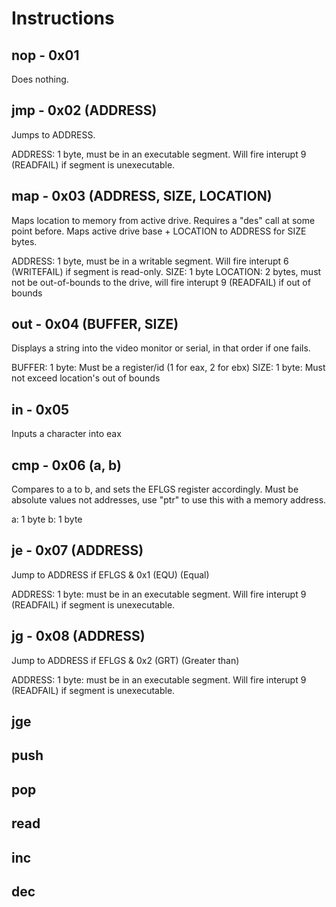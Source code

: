 # Instructions

## nop - 0x01
Does nothing.
## jmp - 0x02 (ADDRESS)
Jumps to ADDRESS.

ADDRESS: 1 byte, must be in an executable segment. Will fire interupt 9 (READFAIL) if segment is unexecutable.
## map - 0x03 (ADDRESS, SIZE, LOCATION)
Maps location to memory from active drive. Requires a "des" call at some point before. Maps active drive base + LOCATION to ADDRESS for SIZE bytes.

ADDRESS: 1 byte, must be in a writable segment. Will fire interupt 6 (WRITEFAIL) if segment is read-only.
SIZE: 1 byte
LOCATION: 2 bytes, must not be out-of-bounds to the drive, will fire interupt 9 (READFAIL) if out of bounds
## out - 0x04 (BUFFER, SIZE)
Displays a string into the video monitor or serial, in that order if one fails.

BUFFER: 1 byte: Must be a register/id (1 for eax, 2 for ebx)
SIZE: 1 byte: Must not exceed location's out of bounds
## in - 0x05
Inputs a character into eax
## cmp - 0x06 (a, b)
Compares to a to b, and sets the EFLGS register accordingly. Must be absolute values not addresses, use "ptr" to use this with a memory address.

a: 1 byte
b: 1 byte
## je - 0x07 (ADDRESS)
Jump to ADDRESS if EFLGS & 0x1 (EQU) (Equal)

ADDRESS: 1 byte: must be in an executable segment. Will fire interupt 9 (READFAIL) if segment is unexecutable.
## jg - 0x08 (ADDRESS)
Jump to ADDRESS if EFLGS & 0x2 (GRT) (Greater than)

ADDRESS: 1 byte: must be in an executable segment. Will fire interupt 9 (READFAIL) if segment is unexecutable.
## jge

## push
## pop
## read
## inc
## dec
